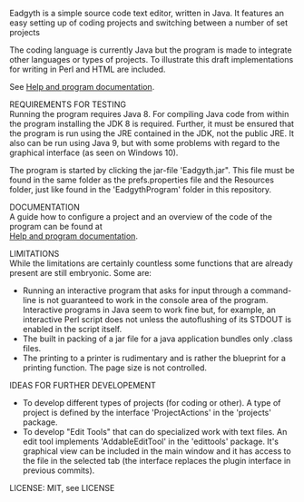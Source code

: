 <p>Eadgyth is a simple source code text editor, written in Java. It features an easy setting
up of coding projects and switching between a number of set projects
<p>
The coding language is currently Java but the program is made to integrate other languages
or types of projects. To illustrate this draft implementations for writing in Perl and HTML
are included.
<p>See <a href="https://eadgyth.github.io/Programming-Editor/">Help and program documentation</a>.
<p>
REQUIREMENTS FOR TESTING<br>
Running the program requires Java 8. For compiling Java code from within the program installing
the JDK 8 is required. Further, it must be ensured that the program is run using the JRE contained
in the JDK, not the public JRE. It also can be run using Java 9, but with some problems with regard
to the graphical interface (as seen on Windows 10).
<p>
The program is started by clicking the jar-file 'Eadgyth.jar". This file  must be found in the
same folder as the prefs.properties file and the Resources folder, just like found in the
'EadgythProgram' folder in this repository.<p>
<p>
DOCUMENTATION<br>
A guide how to configure a project and an overview of the code of the program can be found at<br>
<a href="https://eadgyth.github.io/Programming-Editor/">
   Help and program documentation</a>.
<p>
LIMITATIONS<br>
While the limitations are certainly countless some functions that are already present are still
embryonic. Some are:
<ul>
<li>Running an interactive program that asks for input through a command-line is not guaranteed
   to work in the console area of the program. Interactive programs in Java seem to work fine but,
   for example, an interactive Perl script does not unless the autoflushing of its STDOUT is enabled
   in the script itself.</li>
<li>The built in packing of a jar file for a java application bundles only .class files.</li>
<li>The printing to a printer is rudimentary and is rather the blueprint for a printing function.
    The page size is not controlled.</li>
</ul>
<p>
IDEAS FOR FURTHER DEVELOPEMENT<br>
<ul>
<li>To develop different types of projects (for coding or other). A type of project is defined by
   the interface 'ProjectActions' in the 'projects' package.</li>
<li>To develop "Edit Tools" that can do specialized work with text files. An edit tool implements
   'AddableEditTool' in the 'edittools' package. It's graphical view can be included in the main 
   window and it has access to the file in the selected tab (the interface replaces the plugin
   interface in previous commits).</li>
</ul>
<p>
LICENSE: MIT, see LICENSE<br>
